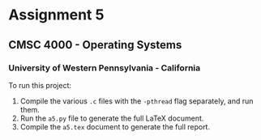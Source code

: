 # Assignment 5
## CMSC 4000 - Operating Systems
### University of Western Pennsylvania - California

To run this project:

1. Compile the various `.c` files with the `-pthread` flag separately, and run them.
2. Run the `a5.py` file to generate the full LaTeX document.
3. Compile the `a5.tex` document to generate the full report.